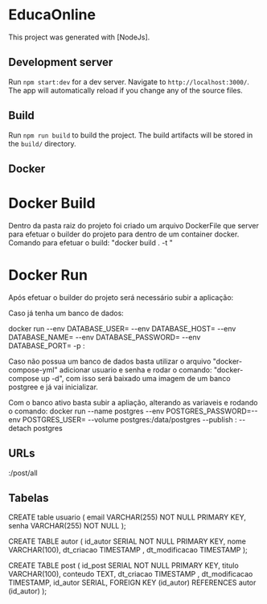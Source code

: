 # EducaOnline

This project was generated with [NodeJs].

## Development server

Run `npm start:dev` for a dev server. Navigate to `http://localhost:3000/`. The app will automatically reload if you change any of the source files.

## Build

Run `npm run build` to build the project. The build artifacts will be stored in the `build/` directory.

## Docker

# Docker Build

Dentro da pasta raiz do projeto foi criado um arquivo DockerFile que server para efetuar o builder do projeto para dentro de um container docker.
Comando para efetuar o build: "docker build . -t <nome-app>"

# Docker Run

Após efetuar o builder do projeto será necessário subir a aplicação:

Caso já tenha um banco de dados:

docker run --env DATABASE_USER=<user> --env DATABASE_HOST=<host> --env DATABASE_NAME=<name> --env DATABASE_PASSWORD=<password> --env DATABASE_PORT=<port> -p <external-port>:<internal-port> <nome-app>

Caso não possua um banco de dados basta utilizar o arquivo "docker-compose-yml" adicionar usuario e senha e rodar o comando: "docker-compose up -d", com isso será baixado uma imagem de um banco postgree e já vai inicializar.

Com o banco ativo basta subir a apliação, alterando as variaveis e rodando o comando:
docker run --name postgres --env POSTGRES_PASSWORD=<password>--env POSTGRES_USER=<username> --volume postgres:/data/postgres --publish <port>:<port> --detach postgres

## URLs
<host>:<port>/post/all

## Tabelas

CREATE table usuario (
email VARCHAR(255) NOT NULL PRIMARY KEY,
senha VARCHAR(255) NOT NULL
);

CREATE TABLE autor (
id_autor SERIAL NOT NULL PRIMARY KEY,
nome VARCHAR(100),
dt_criacao TIMESTAMP ,
dt_modificacao TIMESTAMP
);

CREATE TABLE post (
id_post SERIAL NOT NULL PRIMARY KEY,
titulo VARCHAR(100),
conteudo TEXT,
dt_criacao TIMESTAMP ,
dt_modificacao TIMESTAMP,
id_autor SERIAL,
FOREIGN KEY (id_autor) REFERENCES autor (id_autor)
);

